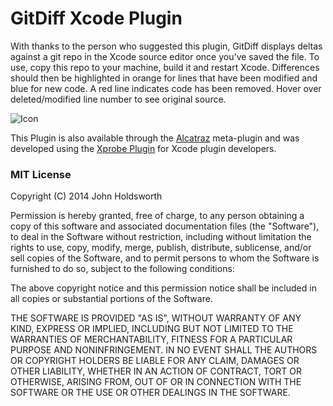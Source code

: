 # GitDiff Xcode Plugin

With thanks to the person who suggested this plugin, GitDiff displays deltas against a git repo in the Xcode
source editor once you've saved the file. To use, copy this repo to your machine, build it and restart Xcode.
Differences should then be highlighted in orange for lines that have been modified and blue for new code.
A red line indicates code has been removed. Hover over deleted/modified line number to see original source.

![Icon](http://injectionforxcode.johnholdsworth.com/gitdiff.png)

This Plugin is also available through the [Alcatraz](http://alcatraz.io/) meta-plugin and was developed using
the [Xprobe Plugin](https://github.com/johnno1962/XprobePlugin) for Xcode plugin developers.

### MIT License

Copyright (C) 2014 John Holdsworth

Permission is hereby granted, free of charge, to any person obtaining a copy of this software and associated 
documentation files (the "Software"), to deal in the Software without restriction, including without limitation 
the rights to use, copy, modify, merge, publish, distribute, sublicense, and/or sell copies of the Software, 
and to permit persons to whom the Software is furnished to do so, subject to the following conditions:

The above copyright notice and this permission notice shall be included in all copies or substantial 
portions of the Software.

THE SOFTWARE IS PROVIDED "AS IS", WITHOUT WARRANTY OF ANY KIND, EXPRESS OR IMPLIED, INCLUDING BUT NOT 
LIMITED TO THE WARRANTIES OF MERCHANTABILITY, FITNESS FOR A PARTICULAR PURPOSE AND NONINFRINGEMENT. 
IN NO EVENT SHALL THE AUTHORS OR COPYRIGHT HOLDERS BE LIABLE FOR ANY CLAIM, DAMAGES OR OTHER LIABILITY, 
WHETHER IN AN ACTION OF CONTRACT, TORT OR OTHERWISE, ARISING FROM, OUT OF OR IN CONNECTION WITH THE 
SOFTWARE OR THE USE OR OTHER DEALINGS IN THE SOFTWARE.
